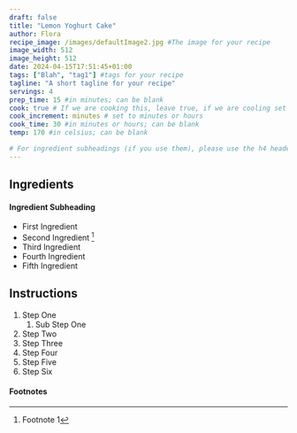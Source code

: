 ```yaml
---
draft: false
title: "Lemon Yoghurt Cake"
author: Flora
recipe_image: /images/defaultImage2.jpg #The image for your recipe
image_width: 512
image_height: 512
date: 2024-04-15T17:51:45+01:00
tags: ["Blah", "tag1"] #tags for your recipe
tagline: "A short tagline for your recipe"
servings: 4
prep_time: 15 #in minutes; can be blank
cook: true # If we are cooking this, leave true, if we are cooling set to false
cook_increment: minutes # set to minutes or hours
cook_time: 30 #in minutes or hours; can be blank
temp: 170 #in celsius; can be blank

# For ingredient subheadings (if you use them), please use the h4 header.  For print view I have those elements targeted
---
```



## Ingredients

#### Ingredient Subheading

- First Ingredient
- Second Ingredient [^1]
- Third Ingredient
- Fourth Ingredient
- Fifth Ingredient


## Instructions

1. Step One
   1. Sub Step One
2. Step Two
3. Step Three
4. Step Four
5. Step Five
6. Step Six

#### Footnotes

[^1]: Footnote 1
